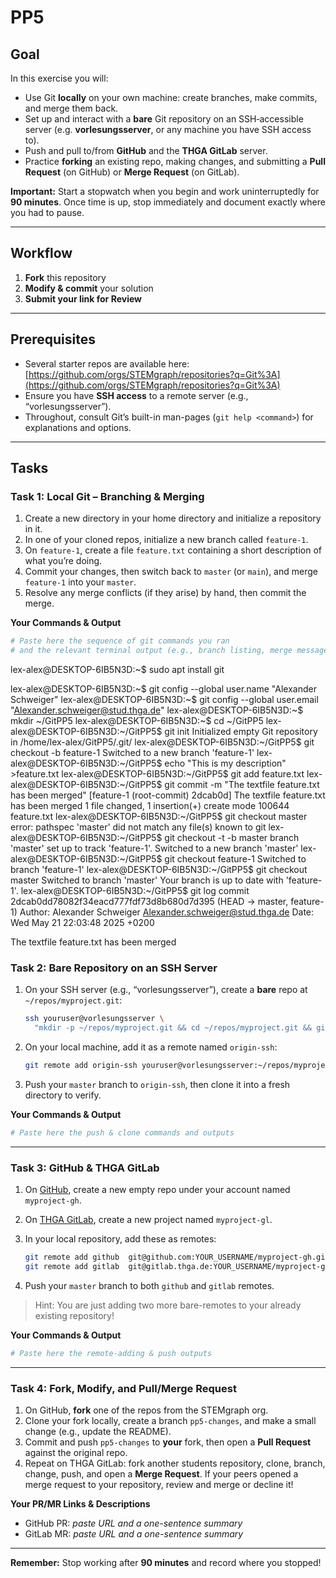 # PP5

## Goal

In this exercise you will:

* Use Git **locally** on your own machine: create branches, make commits, and merge them back.
* Set up and interact with a **bare** Git repository on an SSH‐accessible server (e.g. **vorlesungsserver**, or any machine you have SSH access to).
* Push and pull to/from **GitHub** and the **THGA GitLab** server.
* Practice **forking** an existing repo, making changes, and submitting a **Pull Request** (on GitHub) or **Merge Request** (on GitLab).

**Important:** Start a stopwatch when you begin and work uninterruptedly for **90 minutes**. Once time is up, stop immediately and document exactly where you had to pause.

---

## Workflow

1. **Fork** this repository
2. **Modify & commit** your solution
3. **Submit your link for Review**

---

## Prerequisites

* Several starter repos are available here:
  [https://github.com/orgs/STEMgraph/repositories?q=Git%3A](https://github.com/orgs/STEMgraph/repositories?q=Git%3A)
* Ensure you have **SSH access** to a remote server (e.g., “vorlesungsserver”).
* Throughout, consult Git’s built-in man-pages (`git help <command>`) for explanations and options.

---

## Tasks

### Task 1: Local Git – Branching & Merging

1. Create a new directory in your home directory and initialize a repository in it. 
2. In one of your cloned repos, initialize a new branch called `feature-1`.
3. On `feature-1`, create a file `feature.txt` containing a short description of what you’re doing.
4. Commit your changes, then switch back to `master` (or `main`), and merge `feature-1` into your `master`.
5. Resolve any merge conflicts (if they arise) by hand, then commit the merge. 

**Your Commands & Output**

```bash
# Paste here the sequence of git commands you ran
# and the relevant terminal output (e.g., branch listing, merge messages)
```
lex-alex@DESKTOP-6IB5N3D:~$ sudo apt install git

lex-alex@DESKTOP-6IB5N3D:~$ git config --global user.name "Alexander Schweiger"
lex-alex@DESKTOP-6IB5N3D:~$ git config --global user.email "Alexander.schweiger@stud.thga.de"
lex-alex@DESKTOP-6IB5N3D:~$ mkdir ~/GitPP5
lex-alex@DESKTOP-6IB5N3D:~$ cd ~/GitPP5
lex-alex@DESKTOP-6IB5N3D:~/GitPP5$ git init
Initialized empty Git repository in /home/lex-alex/GitPP5/.git/
lex-alex@DESKTOP-6IB5N3D:~/GitPP5$ git checkout -b feature-1
Switched to a new branch 'feature-1'
lex-alex@DESKTOP-6IB5N3D:~/GitPP5$ echo "This is my description" >feature.txt
lex-alex@DESKTOP-6IB5N3D:~/GitPP5$ git add feature.txt
lex-alex@DESKTOP-6IB5N3D:~/GitPP5$ git commit -m "The textfile feature.txt has been merged"
[feature-1 (root-commit) 2dcab0d] The textfile feature.txt has been merged
 1 file changed, 1 insertion(+)
 create mode 100644 feature.txt
lex-alex@DESKTOP-6IB5N3D:~/GitPP5$ git checkout master
error: pathspec 'master' did not match any file(s) known to git
lex-alex@DESKTOP-6IB5N3D:~/GitPP5$ git checkout -t -b master
branch 'master' set up to track 'feature-1'.
Switched to a new branch 'master'
lex-alex@DESKTOP-6IB5N3D:~/GitPP5$ git checkout feature-1
Switched to branch 'feature-1'
lex-alex@DESKTOP-6IB5N3D:~/GitPP5$ git checkout master
Switched to branch 'master'
Your branch is up to date with 'feature-1'.
lex-alex@DESKTOP-6IB5N3D:~/GitPP5$ git log
commit 2dcab0dd78082f34eacd777fdf73d8b680d7d395 (HEAD -> master, feature-1)
Author: Alexander Schweiger <Alexander.schweiger@stud.thga.de>
Date:   Wed May 21 22:03:48 2025 +0200

The textfile feature.txt has been merged


### Task 2: Bare Repository on an SSH Server

1. On your SSH server (e.g., “vorlesungsserver”), create a **bare** repo at `~/repos/myproject.git`:

   ```bash
   ssh youruser@vorlesungsserver \
     "mkdir -p ~/repos/myproject.git && cd ~/repos/myproject.git && git init --bare"
   ```
2. On your local machine, add it as a remote named `origin-ssh`:

   ```bash
   git remote add origin-ssh youruser@vorlesungsserver:~/repos/myproject.git
   ```
3. Push your `master` branch to `origin-ssh`, then clone it into a fresh directory to verify.

**Your Commands & Output**

```bash
# Paste here the push & clone commands and outputs
```

---

### Task 3: GitHub & THGA GitLab

1. On [GitHub](github.com), create a new empty repo under your account named `myproject-gh`.
2. On [THGA GitLab](gitlab.thga.de), create a new project named `myproject-gl`.
3. In your local repository, add these as remotes:

   ```bash
   git remote add github  git@github.com:YOUR_USERNAME/myproject-gh.git
   git remote add gitlab  git@gitlab.thga.de:YOUR_USERNAME/myproject-gl.git
   ```
4. Push your `master` branch to both `github` and `gitlab` remotes.

> Hint: You are just adding two more bare-remotes to your already existing repository!

**Your Commands & Output**

```bash
# Paste here the remote‐adding & push outputs
```

---

### Task 4: Fork, Modify, and Pull/Merge Request

1. On GitHub, **fork** one of the repos from the STEMgraph org.
2. Clone your fork locally, create a branch `pp5-changes`, and make a small change (e.g., update the README).
3. Commit and push `pp5-changes` to **your** fork, then open a **Pull Request** against the original repo.
4. Repeat on THGA GitLab: fork another students repository, clone, branch, change, push, and open a **Merge Request**. If your peers opened a merge request to your repository, review and merge or decline it!

**Your PR/MR Links & Descriptions**

* GitHub PR: *paste URL and a one-sentence summary*
* GitLab MR: *paste URL and a one-sentence summary*

---

**Remember:** Stop working after **90 minutes** and record where you stopped!

